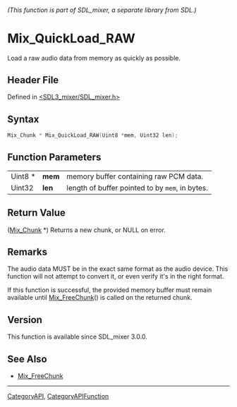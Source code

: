 ###### (This function is part of SDL_mixer, a separate library from SDL.)
# Mix_QuickLoad_RAW

Load a raw audio data from memory as quickly as possible.

## Header File

Defined in [<SDL3_mixer/SDL_mixer.h>](https://github.com/libsdl-org/SDL_mixer/blob/main/include/SDL3_mixer/SDL_mixer.h)

## Syntax

```c
Mix_Chunk * Mix_QuickLoad_RAW(Uint8 *mem, Uint32 len);
```

## Function Parameters

|         |         |                                                 |
| ------- | ------- | ----------------------------------------------- |
| Uint8 * | **mem** | memory buffer containing raw PCM data.          |
| Uint32  | **len** | length of buffer pointed to by `mem`, in bytes. |

## Return Value

([Mix_Chunk](Mix_Chunk) *) Returns a new chunk, or NULL on error.

## Remarks

The audio data MUST be in the exact same format as the audio device. This
function will not attempt to convert it, or even verify it's in the right
format.

If this function is successful, the provided memory buffer must remain
available until [Mix_FreeChunk](Mix_FreeChunk)() is called on the returned
chunk.

## Version

This function is available since SDL_mixer 3.0.0.

## See Also

- [Mix_FreeChunk](Mix_FreeChunk)

----
[CategoryAPI](CategoryAPI), [CategoryAPIFunction](CategoryAPIFunction)

